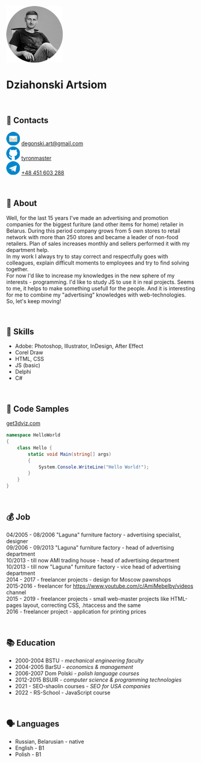 ![Dziahonski Artsiom](assets/img/photo.png)

# Dziahonski Artsiom

&nbsp;

## 📡 Contacts

![email](assets/img/mail-48.png) [degonski.art@gmail.com](mailto:degonski.art@gmail.com)\
![github](assets/img/github-48.png) [tyronmaster](https://github.com/tyronmaster)\
![phone](assets/img/telegram-48.png) [+48 451 603 288](tel:+48451603288)

&nbsp;

## 🎥 About

Well, for the last 15 years I've made an advertising and promotion companies for the biggest furiture (and other items for home) retailer in Belarus. During this period company grows from 5 own stores to retail network with more than 250 stores and became a leader of non-food retailers. Plan of sales increases monthly and sellers performed it with my department help.\
 In my work I always try to stay correct and respectfully goes with colleagues, explain difficult moments to employees and try to find solving together.\
 For now I'd like to increase my knowledges in the new sphere of my interests - programming. I'd like to study JS to use it in real projects. Seems to me, it helps to make something usefull for the people. And it is interesting for me to combine my "advertising" knowledges with web-technologies. \
 So, let's keep moving!

&nbsp;

## 🧰 Skills

- Adobe: Photoshop, Illustrator, InDesign, After Effect
- Corel Draw
- HTML, CSS
- JS (basic)
- Delphi
- C#

&nbsp;

## 🎨 Code Samples

[get3dviz.com](https://get3dviz.com/)

```C#
namespace HelloWorld
{
    class Hello {
        static void Main(string[] args)
        {
            System.Console.WriteLine("Hello World!");
        }
    }
}
```

&nbsp;

## 💰 Job

04/2005 - 08/2006 "Laguna" furniture factory - advertising specialist, designer\
 09/2006 - 09/2013 "Laguna" furniture factory - head of advertising department\
 10/2013 - till now AMI trading house - head of advertising department\
 10/2013 - till now "Laguna" furniture factory - vice head of advertising department\
 2014 - 2017 - freelancer projects - design for Moscow pawnshops\
 2015-2016 - freelancer for https://www.youtube.com/c/AmiMebelby/videos channel\
 2015 - 2019 - freelancer projects - small web-master projects like HTML-pages layout, correcting CSS, .htaccess and the same\
 2016 - freelancer project - application for printing prices

&nbsp;

## 📚 Education

- 2000-2004 BSTU - _mechanical engineering faculty_
- 2004-2005 BarSU - _economics & management_
- 2006-2007 Dom Polski - _polish language courses_
- 2012-2015 BSUIR - _computer science & programming technologies_
- 2021 - SEO-shaolin courses - _SEO for USA companies_
- 2022 - RS-School - JavaScript course

&nbsp;

## 🗣️ Languages

- Russian, Belarusian - native
- English - B1
- Polish - B1
